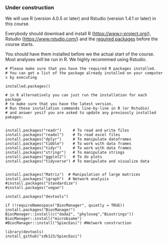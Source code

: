 ### Under construction

We will use R (version 4.0.5 or later) and Rstudio (version 1.4.1 or later) in this course.

Everybody should download and install R (https://www.r-project.org/), Rstudio (https://www.rstudio.com/) and the [required packages](Install_required_packages.R) before the course starts.

You should have them installed before we the actual start of the course.
Most analyses will be run in R. We highly recommned using Rstudio.

```
# Please make sure that you have the required R packages installed.
# You can get a list of the package already installed on your computer s by executing

installed.packages()

# in R alternatively you can just run the installation for each package
# to make sure that you have the latest version.
# Run these installation commands line-by-line in R (or Rstudio)
# and answer yesif you are asked to update any previously installed pakages:


install.packages("readr")     # To read and write files
install.packages("readxl")    # To read excel files
install.packages("dplyr")     # To manipulate dataframes
install.packages("tibble")    # To work with data frames
install.packages("tidyr")     # To work with data frames
install.packages("stringr")   # To manipulate strings
install.packages("ggplot2")   # To do plots
install.packages("tidyverse") # To manipulate and visualize data


install.packages("Matrix")	# Manipulation of large matrices
install.packages("igraph")	# Network analysis
#install.packages("standardize")
#install.packages("vegan")

install.packages("devtools")

if (!requireNamespace("BiocManager", quietly = TRUE))  install.packages("BiocManager")
BiocManager::install(c("dada2", "phyloseq","Biostrings"))
BiocManager::install("microbiome")
#BiocManager::install("SpiecEasi") #Network construction

library(devtools)
install_github("zdk123/SpiecEasi")
```
